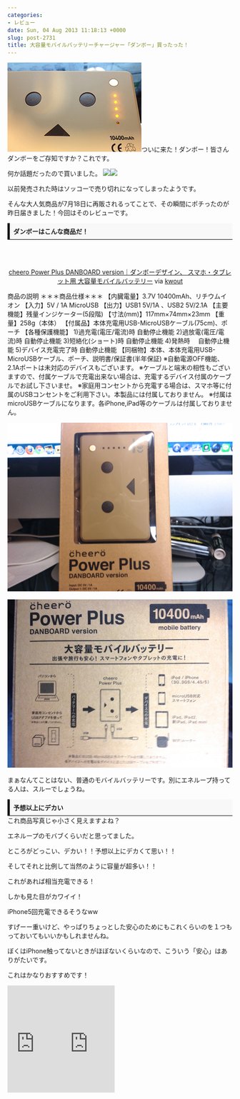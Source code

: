 ```yaml
---
categories:
- レビュー
date: Sun, 04 Aug 2013 11:18:13 +0000
slug: post-2731
title: 大容量モバイルバッテリーチャージャー「ダンボー」買ったった！
---
```


![](images/c7ac90cb6823f7ad7a081a688ffd7cb0.jpg)ついに来た！ダンボー！<!--more-->皆さんダンボーをご存知ですか？これです。
&nbsp;
&nbsp;
&nbsp;
&nbsp;


何か話題だったので買いました。
<a href="http://www.amazon.co.jp/gp/product/B00CY6P968/ref=as_li_ss_il?ie=UTF8&amp;camp=247&amp;creative=7399&amp;creativeASIN=B00CY6P968&amp;linkCode=as2&amp;tag=warawareotoko-22">![](images/q?_encoding=UTF8&amp;ASIN=B00CY6P968&amp;Format=_SL160_&amp;ID=AsinImage&amp;MarketPlace=JP&amp;ServiceVersion=20070822&amp;WS=1&amp;tag=warawareotoko-22)</a>![](images/ir?t=warawareotoko-22&amp;l=as2&amp;o=9&amp;a=B00CY6P968)


以前発売された時はソッコーで売り切れになってしまったようです。

そんな大人気商品が7月18日に再販されるってことで、その瞬間にポチったのが昨日届きました！今回はそのレビューです。

<div style="padding: 8px 8px; border-color: #000000; border-width: 0 0 1px 5px; border-style: solid; background: #F8F8F8;"><b>ダンボーはこんな商品だ！</b></div>
&nbsp;

<div class="kwout" style="text-align: center;">

![](images/4x5_bor_rou_sha.jpg)

<map id="map_ydwi94x5" name="map_ydwi94x5"> <area alt="" coords="14,269,303,311" shape="rect" href="http://amzn.to/19srJOG" /> <area alt="" coords="47,330,66,338" shape="rect" href="http://cheero.jp/powerplus_danboard/#box34" /> <area alt="" coords="47,340,92,348" shape="rect" href="http://p.tl/BIk1" /></map>
<p style="margin-top: 10px; text-align: center;"><a href="http://cheero.jp/powerplus_danboard/">cheero Power Plus DANBOARD version｜ダンボーデザイン、 スマホ・タブレット用 大容量モバイルバッテリー</a> via <a href="http://kwout.com/quote/ydwi94x5">kwout</a></p>

</div>
商品の説明
＊＊＊商品仕様＊＊＊
【内臓電量】3.7V 10400mAh、リチウムイオン
【入力】5V / 1A MicroUSB
【出力】USB1 5V/1A 、USB2 5V/2.1A
【主要機能】残量インジケーター(5段階)
【寸法(mm)】117mm×74mm×23mm
【重量】258g（本体）
【付属品】本体充電用USB-MicroUSBケーブル(75cm)、ポーチ
【各種保護機能】
1)過充電(電圧/電流)時 自動停止機能
2)過放電(電圧/電流)時 自動停止機能
3)短絡化(ショート)時 自動停止機能
4)発熱時　 自動停止機能
5)デバイス充電完了時 自動停止機能
【同梱物】本体、本体充電用USB-MicroUSBケーブル、ポーチ、説明書/保証書(半年保証)
※自動電源OFF機能、2.1Aポートは未対応のデバイスもございます。
※ケーブルと端末の相性もございますので、付属ケーブルで充電出来ない場合は、充電するデバイス付属のケーブルでお試し下さいませ。
※家庭用コンセントから充電する場合は、スマホ等に付属のUSBコンセントをご利用下さい。本製品には付属しておりません。
※付属はmicroUSBケーブルになります。各iPhone,iPad等のケーブルは付属しておりません。

![](images/IMG_68282.jpg)

![](images/b8844f8ff6235b4002281434d1cca53e.jpg)

まぁなんてことはない、普通のモバイルバッテリーです。別にエネループ持ってる人は、スルーでしょうね。
<div style="padding: 8px 8px; border-color: #000000; border-width: 0 0 1px 5px; border-style: solid; background: #F8F8F8;"><b>予想以上にデカい</b></div>
これ商品写真じゃ小さく見えますよね？

エネループのモバブくらいだと思ってました。

ところがどっこい、デカい！！予想以上にデカくて思い！！

そしてそれと比例して当然のように容量が超多い！！

これがあれば相当充電できる！

しかも見た目がカワイイ！

iPhone5回充電できるそうなww

すげーー重いけど、やっぱりちょっとした安心のためにもこれくらいのを１つもっておいてもいいかもしれませんね。

ぼくはiPhone触ってないときがほぼないくらいなので、こういう「安心」はありがたいです。

これはかなりおすすめです！

<iframe style="width: 120px; height: 240px;" src="http://rcm-fe.amazon-adsystem.com/e/cm?lt1=_blank&amp;bc1=000000&amp;IS2=1&amp;bg1=FFFFFF&amp;fc1=000000&amp;lc1=0000FF&amp;t=warawareotoko-22&amp;o=9&amp;p=8&amp;l=as4&amp;m=amazon&amp;f=ifr&amp;ref=ss_til&amp;asins=B00CY6P968" height="240" width="320" frameborder="0" marginwidth="0" marginheight="0" scrolling="no"></iframe><iframe style="width: 120px; height: 240px;" src="http://rcm-fe.amazon-adsystem.com/e/cm?lt1=_blank&amp;bc1=000000&amp;IS2=1&amp;bg1=FFFFFF&amp;fc1=000000&amp;lc1=0000FF&amp;t=warawareotoko-22&amp;o=9&amp;p=8&amp;l=as4&amp;m=amazon&amp;f=ifr&amp;ref=ss_til&amp;asins=B00ASSGJ3Q" height="240" width="320" frameborder="0" marginwidth="0" marginheight="0" scrolling="no"></iframe>
